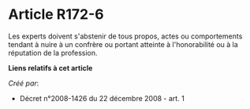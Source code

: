# Article R172-6

Les experts doivent s'abstenir de tous propos, actes ou comportements tendant à nuire à un confrère ou portant atteinte à
l'honorabilité ou à la réputation de la profession.

**Liens relatifs à cet article**

_Créé par_:

  - Décret n°2008-1426 du 22 décembre 2008 - art. 1

